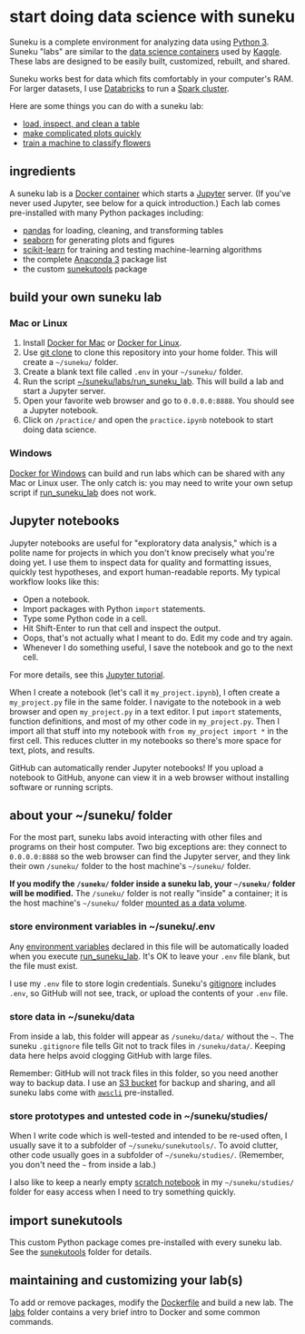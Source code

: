 # start doing data science with suneku

Suneku is a complete environment for analyzing data using [Python 3](https://www.python.org/).  
Suneku "labs" are similar to the [data science containers](http://blog.kaggle.com/2016/02/05/how-to-get-started-with-data-science-in-containers/) used by [Kaggle](https://www.kaggle.com/).  
These labs are designed to be easily built, customized, rebuilt, and shared.

Suneku works best for data which fits comfortably in your computer's RAM.  
For larger datasets, I use [Databricks](https://databricks.com/) to run a [Spark cluster](http://spark.apache.org/).

Here are some things you can do with a suneku lab:
* [load, inspect, and clean a table](https://github.com/samkennerly/suneku/blob/master/practice/practice.ipynb)
* [make complicated plots quickly](https://github.com/samkennerly/suneku/blob/master/sunekutools/viz/viz.ipynb)
* [train a machine to classify flowers](https://github.com/samkennerly/suneku/blob/master/sunekutools/ml/logistic_classifier.ipynb)



## ingredients

A suneku lab is a [Docker container](https://www.docker.com/what-docker) which starts a [Jupyter](http://jupyter.org/) server. (If you've never used Jupyter, see below for a quick introduction.) Each lab comes pre-installed with many Python packages including:
* [pandas](http://pandas.pydata.org/) for loading, cleaning, and transforming tables
* [seaborn](http://seaborn.pydata.org/) for generating plots and figures
* [scikit-learn](http://scikit-learn.org/stable/) for training and testing machine-learning algorithms
* the complete [Anaconda 3](https://docs.continuum.io/anaconda/pkg-docs) package list
* the custom [sunekutools](https://github.com/samkennerly/suneku/tree/master/sunekutools) package


## build your own suneku lab

### Mac or Linux
1. Install [Docker for Mac](https://docs.docker.com/docker-for-mac/) or [Docker for Linux](https://docs.docker.com/engine/installation/linux/).
2. Use [git clone](https://help.github.com/articles/cloning-a-repository/) to clone this repository into your home folder.  This will create a `~/suneku/` folder.
3. Create a blank text file called `.env` in your `~/suneku/` folder.
4. Run the script [~/suneku/labs/run_suneku_lab](https://github.com/samkennerly/suneku/blob/master/labs/run_suneku_lab). This will build a lab and start a Jupyter server.
5. Open your favorite web browser and go to `0.0.0.0:8888`. You should see a Jupyter notebook.
6. Click on `/practice/` and open the `practice.ipynb` notebook to start doing data science.


### Windows

[Docker for Windows](https://docs.docker.com/docker-for-windows/) can build and run labs which can be shared with any Mac or Linux user. The only catch is: you may need to write your own setup script if [run_suneku_lab](https://github.com/samkennerly/suneku/blob/master/labs/run_suneku_lab) does not work.


## Jupyter notebooks

Jupyter notebooks are useful for "exploratory data analysis," which is a polite name for projects in which you don't know precisely what you're doing yet. I use them to inspect data for quality and formatting issues, quickly test hypotheses, and export human-readable reports. My typical workflow looks like this:

* Open a notebook.
* Import packages with Python `import` statements.
* Type some Python code in a cell.
* Hit Shift-Enter to run that cell and inspect the output.
* Oops, that's not actually what I meant to do. Edit my code and try again.
* Whenever I do something useful, I save the notebook and go to the next cell.

For more details, see this [Jupyter tutorial](http://nbviewer.jupyter.org/github/jupyter/notebook/blob/master/docs/source/examples/Notebook/Notebook%20Basics.ipynb).

When I create a notebook (let's call it `my_project.ipynb`), I often create a `my_project.py` file in the same folder. I navigate to the notebook in a web browser and open `my_project.py` in a text editor. I put `import` statements, function definitions, and most of my other code in `my_project.py`. Then I import all that stuff into my notebook with `from my_project import *` in the first cell. This reduces clutter in my notebooks so there's more space for text, plots, and results.

GitHub can automatically render Jupyter notebooks! If you upload a notebook to GitHub, anyone can view it in a web browser without installing software or running scripts.


## about your ~/suneku/ folder

For the most part, suneku labs avoid interacting with other files and programs on their host computer. Two big exceptions are: they connect to `0.0.0.0:8888` so the web browser can find the Jupyter server, and they link their own `/suneku/` folder to the host machine's `~/suneku/` folder.

**If you modify the `/suneku/` folder inside a suneku lab, your `~/suneku/` folder will be modified.** The `/suneku/` folder is not really "inside" a container; it is the host machine's `~/suneku/` folder [mounted as a data volume](https://docs.docker.com/engine/tutorials/dockervolumes/#/mount-a-host-directory-as-a-data-volume).


### store environment variables in ~/suneku/.env

Any [environment variables](https://en.wikipedia.org/wiki/Environment_variable) declared in this file will be automatically loaded when you execute [run_suneku_lab](https://github.com/samkennerly/suneku/blob/master/labs/run_suneku_lab). It's OK to leave your `.env` file blank, but the file must exist.

I use my `.env` file to store login credentials. Suneku's [gitignore](https://git-scm.com/docs/gitignore) includes `.env`, so GitHub will not see, track, or upload the contents of your `.env` file.


### store data in ~/suneku/data

From inside a lab, this folder will appear as `/suneku/data/` without the `~`. The suneku `.gitignore` file tells Git not to track files in `/suneku/data/`. Keeping data here helps avoid clogging GitHub with large files.

Remember: GitHub will not track files in this folder, so you need another way to backup data. I use an [S3 bucket](https://aws.amazon.com/s3/) for backup and sharing, and all suneku labs come with [`awscli`](https://aws.amazon.com/cli/) pre-installed.


### store prototypes and untested code in ~/suneku/studies/

When I write code which is well-tested and intended to be re-used often, I usually save it to a subfolder of `~/suneku/sunekutools/`. To avoid clutter, other code usually goes in a subfolder of `~/suneku/studies/`. (Remember, you don't need the `~` from inside a lab.)

I also like to keep a nearly empty [scratch notebook](https://github.com/samkennerly/suneku/blob/master/studies/scratch.ipynb) in my `~/suneku/studies/` folder for easy access when I need to try something quickly.


## import sunekutools

This custom Python package comes pre-installed with every suneku lab. See the [sunekutools](https://github.com/samkennerly/suneku/tree/master/sunekutools) folder for details.


## maintaining and customizing your lab(s)

To add or remove packages, modify the [Dockerfile](https://github.com/samkennerly/suneku/blob/master/labs/latest/Dockerfile) and build a new lab. The [labs](https://github.com/samkennerly/suneku/tree/master/labs) folder contains a very brief intro to Docker and some common commands.
